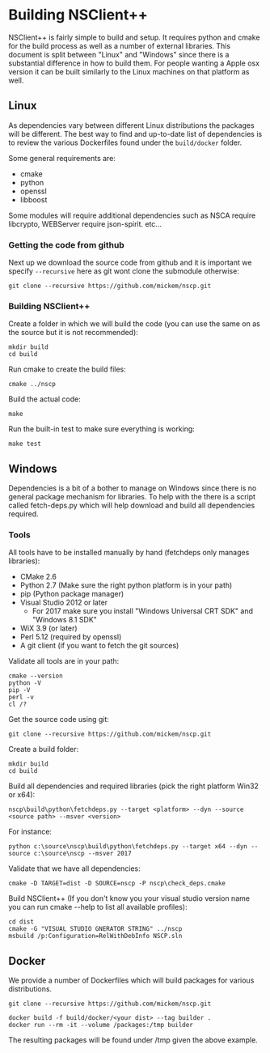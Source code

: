 # Building NSClient++

NSClient++ is fairly simple to build and setup. It requires python and cmake for the build process as well as a number of external libraries.
This document is split between "Linux" and "Windows" since there is a substantial difference in how to build them.
For people wanting a Apple osx version it can be built similarly to the Linux machines on that platform as well.

## Linux

As dependencies vary between different Linux distributions the packages will be different.
The best way to find and up-to-date list of dependencies is to review the various Dockerfiles found under the `build/docker` folder.

Some general requirements are:

* cmake
* python
* openssl
* libboost

Some modules will require additional dependencies such as NSCA require libcrypto, WEBServer require json-spirit. etc...

### Getting the code from github

Next up we download the source code from github and it is important we specify `--recursive` here as git wont clone the submodule otherwise:

```
git clone --recursive https://github.com/mickem/nscp.git
```

### Building NSClient++

Create a folder in which we will build the code (you can use the same on as the source but it is not recommended):

```
mkdir build
cd build
```

Run cmake to create the build files:

```
cmake ../nscp
```

Build the actual code:

```
make
```

Run the built-in test to make sure everything is working:

```
make test
```

## Windows

Dependencies is a bit of a bother to manage on Windows since there is no general package mechanism for libraries.
To help with the there is a script called fetch-deps.py which will help download and build all dependencies required.

### Tools ###

All tools have to be installed manually by hand (fetchdeps only manages libraries):

- CMake 2.6
- Python 2.7 (Make sure the right python platform is in your path)
- pip (Python package manager)
- Visual Studio 2012 or later
  - For 2017 make sure you install "Windows Universal CRT SDK" and "Windows 8.1 SDK" 
- WiX 3.9 (or later)
- Perl 5.12 (required by openssl)
- A git client (if you want to fetch the git sources)

Validate all tools are in your path:

```
cmake --version
python -V
pip -V
perl -v
cl /?
```

Get the source code using git:

```
git clone --recursive https://github.com/mickem/nscp.git
```

Create a build folder:

```
mkdir build
cd build
```

Build all dependencies and required libraries (pick the right platform Win32 or x64):

```
nscp\build\python\fetchdeps.py --target <platform> --dyn --source <source path> --msver <version>
```

For instance:
```
python c:\source\nscp\build\python\fetchdeps.py --target x64 --dyn --source c:\source\nscp --msver 2017
```


Validate that we have all dependencies:

```
cmake -D TARGET=dist -D SOURCE=nscp -P nscp\check_deps.cmake
```

Build NSClient++ (If you don't know you your visual studio version name you can run cmake --help to list all available profiles):

```
cd dist
cmake -G "VISUAL STUDIO GNERATOR STRING" ../nscp
msbuild /p:Configuration=RelWithDebInfo NSCP.sln
```

## Docker

We provide a number of Dockerfiles which will build packages for various distributions.

```
git clone --recursive https://github.com/mickem/nscp.git
```

```
docker build -f build/docker/<your dist> --tag builder .
docker run --rm -it --volume /packages:/tmp builder
```

The resulting packages will be found under /tmp given the above example.
